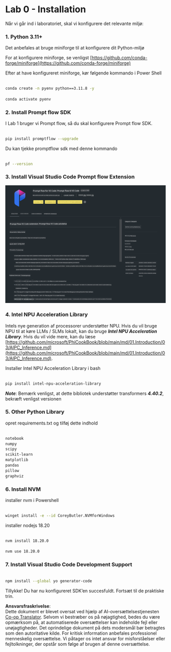 <!--
CO_OP_TRANSLATOR_METADATA:
{
  "original_hash": "a4ef39027902e82f2c33d568d2a2259a",
  "translation_date": "2025-05-09T19:19:56+00:00",
  "source_file": "md/02.Application/02.Code/Phi3/VSCodeExt/HOL/AIPC/01.Installations.md",
  "language_code": "da"
}
-->
# **Lab 0 - Installation**

Når vi går ind i laboratoriet, skal vi konfigurere det relevante miljø:


### **1. Python 3.11+**

Det anbefales at bruge miniforge til at konfigurere dit Python-miljø

For at konfigurere miniforge, se venligst [https://github.com/conda-forge/miniforge](https://github.com/conda-forge/miniforge)

Efter at have konfigureret miniforge, kør følgende kommando i Power Shell

```bash

conda create -n pyenv python==3.11.8 -y

conda activate pyenv

```


### **2. Install Prompt flow SDK**

I Lab 1 bruger vi Prompt flow, så du skal konfigurere Prompt flow SDK.

```bash

pip install promptflow --upgrade

```

Du kan tjekke promptflow sdk med denne kommando


```bash

pf --version

```

### **3. Install Visual Studio Code Prompt flow Extension**

![pf](../../../../../../../../../translated_images/pf_ext.fa065f22e1ee3e67157662d8be5241f346ddd83744045e3406d92b570e8d8b36.da.png)


### **4. Intel NPU Acceleration Library**

Intels nye generation af processorer understøtter NPU. Hvis du vil bruge NPU til at køre LLMs / SLMs lokalt, kan du bruge ***Intel NPU Acceleration Library***. Hvis du vil vide mere, kan du læse [https://github.com/microsoft/PhiCookBook/blob/main/md/01.Introduction/03/AIPC_Inference.md](https://github.com/microsoft/PhiCookBook/blob/main/md/01.Introduction/03/AIPC_Inference.md).

Installer Intel NPU Acceleration Library i bash


```bash

pip install intel-npu-acceleration-library

```

***Note***: Bemærk venligst, at dette bibliotek understøtter transformers ***4.40.2***, bekræft venligst versionen


### **5. Other Python Library**


opret requirements.txt og tilføj dette indhold

```txt

notebook
numpy 
scipy 
scikit-learn 
matplotlib 
pandas 
pillow 
graphviz

```


### **6. Install NVM**

installer nvm i Powershell


```bash

winget install -e --id CoreyButler.NVMforWindows

```

installer nodejs 18.20


```bash

nvm install 18.20.0

nvm use 18.20.0

```

### **7. Install Visual Studio Code Development Support**


```bash

npm install --global yo generator-code

```

Tillykke! Du har nu konfigureret SDK’en succesfuldt. Fortsæt til de praktiske trin.

**Ansvarsfraskrivelse**:  
Dette dokument er blevet oversat ved hjælp af AI-oversættelsestjenesten [Co-op Translator](https://github.com/Azure/co-op-translator). Selvom vi bestræber os på nøjagtighed, bedes du være opmærksom på, at automatiserede oversættelser kan indeholde fejl eller unøjagtigheder. Det oprindelige dokument på dets modersmål bør betragtes som den autoritative kilde. For kritisk information anbefales professionel menneskelig oversættelse. Vi påtager os intet ansvar for misforståelser eller fejltolkninger, der opstår som følge af brugen af denne oversættelse.